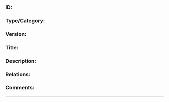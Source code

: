 ### ID: 
### Type/Category: 
### Version: 
### Title: 
### Description:
### Relations: 
### Comments: 
---
